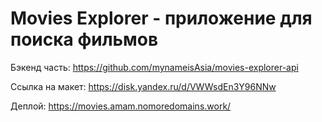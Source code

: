 # Movies Explorer - приложение для поиска фильмов


Бэкенд часть: https://github.com/mynameisAsia/movies-explorer-api 

Ссылка на макет:  https://disk.yandex.ru/d/VWWsdEn3Y96NNw 

Деплой: https://movies.amam.nomoredomains.work/
